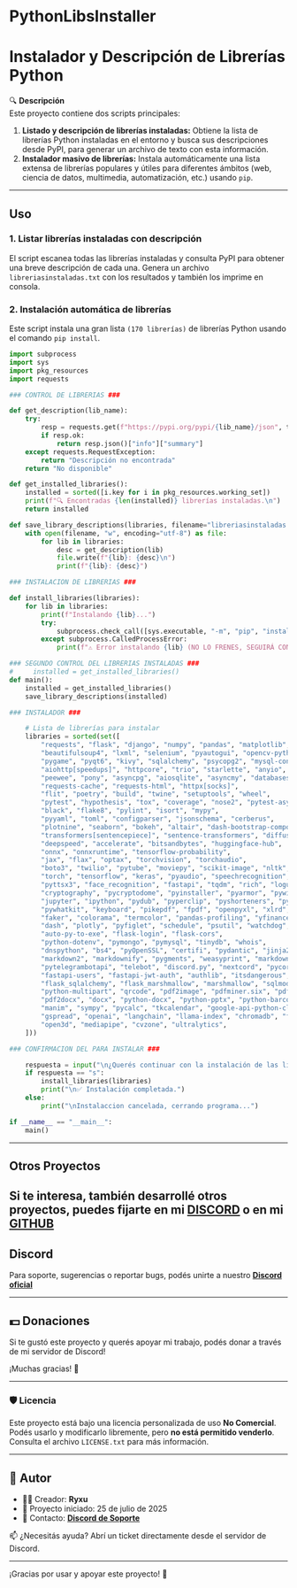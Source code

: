 # PythonLibsInstaller
# Instalador y Descripción de Librerías Python

🔍 **Descripción**  
Este proyecto contiene dos scripts principales:  
1. **Listado y descripción de librerías instaladas:** Obtiene la lista de librerías Python instaladas en el entorno y busca sus descripciones desde PyPI, para generar un archivo de texto con esta información.  
2. **Instalador masivo de librerías:** Instala automáticamente una lista extensa de librerías populares y útiles para diferentes ámbitos (web, ciencia de datos, multimedia, automatización, etc.) usando `pip`.

---

## Uso

### 1. Listar librerías instaladas con descripción

El script escanea todas las librerías instaladas y consulta PyPI para obtener una breve descripción de cada una. Genera un archivo `libreriasinstaladas.txt` con los resultados y también los imprime en consola.

### 2. Instalación automática de librerías

Este script instala una gran lista `(170 librerías)` de librerías Python usando el comando `pip install`.

```python
import subprocess
import sys
import pkg_resources
import requests

### CONTROL DE LIBRERIAS ###

def get_description(lib_name):
    try:
        resp = requests.get(f"https://pypi.org/pypi/{lib_name}/json", timeout=5)
        if resp.ok:
            return resp.json()["info"]["summary"]
    except requests.RequestException:
        return "Descripción no encontrada"
    return "No disponible"

def get_installed_libraries():
    installed = sorted([i.key for i in pkg_resources.working_set])
    print(f"🔍 Encontradas {len(installed)} librerías instaladas.\n")
    return installed

def save_library_descriptions(libraries, filename="libreriasinstaladas.txt"):
    with open(filename, "w", encoding="utf-8") as file:
        for lib in libraries:
            desc = get_description(lib)
            file.write(f"{lib}: {desc}\n")
            print(f"{lib}: {desc}")

### INSTALACION DE LIBRERIAS ###

def install_libraries(libraries):
    for lib in libraries:
        print(f"Instalando {lib}...")
        try:
            subprocess.check_call([sys.executable, "-m", "pip", "install", lib])
        except subprocess.CalledProcessError:
            print(f"⚠️ Error instalando {lib} (NO LO FRENES, SEGUIRÁ CON LA SIGUIENTE)")

### SEGUNDO CONTROL DEL LIBRERIAS INSTALADAS ###
#     installed = get_installed_libraries()
def main():
    installed = get_installed_libraries()
    save_library_descriptions(installed)

### INSTALADOR ###

    # Lista de librerías para instalar
    libraries = sorted(set([
        "requests", "flask", "django", "numpy", "pandas", "matplotlib", "scipy", "scikit-learn",
        "beautifulsoup4", "lxml", "selenium", "pyautogui", "opencv-python", "pillow",
        "pygame", "pyqt6", "kivy", "sqlalchemy", "psycopg2", "mysql-connector-python",
        "aiohttp[speedups]", "httpcore", "trio", "starlette", "anyio", "quart", "h11", "uvicorn[standard]",
        "peewee", "pony", "asyncpg", "aiosqlite", "asyncmy", "databases",
        "requests-cache", "requests-html", "httpx[socks]",
        "flit", "poetry", "build", "twine", "setuptools", "wheel",
        "pytest", "hypothesis", "tox", "coverage", "nose2", "pytest-asyncio",
        "black", "flake8", "pylint", "isort", "mypy",
        "pyyaml", "toml", "configparser", "jsonschema", "cerberus",
        "plotnine", "seaborn", "bokeh", "altair", "dash-bootstrap-components",
        "transformers[sentencepiece]", "sentence-transformers", "diffusers", "datasets", "peft",
        "deepspeed", "accelerate", "bitsandbytes", "huggingface-hub",
        "onnx", "onnxruntime", "tensorflow-probability",
        "jax", "flax", "optax", "torchvision", "torchaudio",
        "boto3", "twilio", "pytube", "moviepy", "scikit-image", "nltk", "textblob",
        "torch", "tensorflow", "keras", "pyaudio", "speechrecognition",
        "pyttsx3", "face_recognition", "fastapi", "tqdm", "rich", "loguru",
        "cryptography", "pycryptodome", "pyinstaller", "pyarmor", "pywin32", "notebook",
        "jupyter", "ipython", "pydub", "pyperclip", "pyshorteners", "pyzbar", "pynput",
        "pywhatkit", "keyboard", "pikepdf", "fpdf", "openpyxl", "xlrd", "xlwt", "reportlab",
        "faker", "colorama", "termcolor", "pandas-profiling", "yfinance", "streamlit",
        "dash", "plotly", "pyfiglet", "schedule", "psutil", "watchdog",
        "auto-py-to-exe", "flask-login", "flask-cors",
        "python-dotenv", "pymongo", "pymysql", "tinydb", "whois",
        "dnspython", "bs4", "pyOpenSSL", "certifi", "pydantic", "jinja2",
        "markdown2", "markdownify", "pygments", "weasyprint", "markdown", "html2text",
        "pytelegrambotapi", "telebot", "discord.py", "nextcord", "pycord", "aiofiles",
        "fastapi-users", "fastapi-jwt-auth", "authlib", "itsdangerous", "werkzeug",
        "flask_sqlalchemy", "flask_marshmallow", "marshmallow", "sqlmodel", "uvloop",
        "python-multipart", "qrcode", "pdf2image", "pdfminer.six", "pdfplumber", "fitz",
        "pdf2docx", "docx", "python-docx", "python-pptx", "python-barcode", "pyglet",
        "manim", "sympy", "pycalc", "tkcalendar", "google-api-python-client", "google-auth",
        "gspread", "openai", "langchain", "llama-index", "chromadb", "faiss-cpu",
        "open3d", "mediapipe", "cvzone", "ultralytics",
    ]))

### CONFIRMACION DEL PARA INSTALAR ###

    respuesta = input("\n¿Querés continuar con la instalación de las librerías listadas? (s/n): ").strip().lower()
    if respuesta == "s":
        install_libraries(libraries)
        print("\n✅ Instalación completada.")
    else:
        print("\nInstalaccion cancelada, cerrando programa...")

if __name__ == "__main__":
    main()
```

---

## Otros Proyectos

Si te interesa, también desarrollé otros proyectos, puedes fijarte en mi **[DISCORD](https://discord.gg/Fp8dWPBmKz)** o en mi **[GITHUB](https://github.com/Ryxu-dev)**
---

## Discord

Para soporte, sugerencias o reportar bugs, podés unirte a nuestro **[Discord oficial](https://discord.gg/Fp8dWPBmKz)**

---

## 💵 Donaciones

Si te gustó este proyecto y querés apoyar mi trabajo, podés donar a través de mi servidor de Discord!

¡Muchas gracias! 🙌

---

### 🛡️ Licencia

Este proyecto está bajo una licencia personalizada de uso **No Comercial**.  
Podés usarlo y modificarlo libremente, pero **no está permitido venderlo**.  
Consulta el archivo `LICENSE.txt` para más información.

---

## 👤 Autor

- 👨‍💻 Creador: **Ryxu**
- 📅 Proyecto iniciado: 25 de julio de 2025
- 📧 Contacto: **[Discord de Soporte](https://discord.gg/Fp8dWPBmKz)**

📫 ¿Necesitás ayuda?
Abrí un ticket directamente desde el servidor de Discord.

---

¡Gracias por usar y apoyar este proyecto! 🚀
